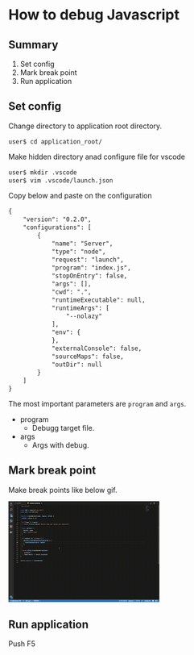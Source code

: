 How to debug Javascript
===========================================

## Summary
1. Set config
2. Mark break point
3. Run application

## Set config
Change directory to application root directory.
```
user$ cd application_root/
``` 

Make hidden directory anad configure file for vscode
```
user$ mkdir .vscode
user$ vim .vscode/launch.json
```

Copy below and paste on the configuration
```
{
    "version": "0.2.0",
    "configurations": [
        {
            "name": "Server",
            "type": "node",
            "request": "launch",
            "program": "index.js",
            "stopOnEntry": false,
            "args": [],
            "cwd": ".",
            "runtimeExecutable": null,
            "runtimeArgs": [
                "--nolazy"
            ],
            "env": {
            },
            "externalConsole": false,
            "sourceMaps": false,
            "outDir": null
        }
    ]
}
```

The most important parameters are `program` and `args`.

- program 
    - Debugg target file.
- args
    - Args with debug. 

## Mark break point
Make break points like below gif.

<img src="break_point.gif" width="300">

## Run application
Push F5
